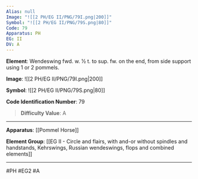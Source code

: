 ```yaml
---
Alias: null
Image: "![[2 PH/EG II/PNG/79I.png|200]]"
Symbol: "![[2 PH/EG II/PNG/79S.png|80]]"
Code: 79
Apparatus: PH
EG: II
DV: A
---
```

**Element**: Wendeswing fwd. w. 1⁄2 t. to sup. fw. on the end, from side support using 1 or 2 pommels.

**Image**:
![[2 PH/EG II/PNG/79I.png|200]]

**Symbol**:
![[2 PH/EG II/PNG/79S.png|80]]

**Code Identification Number**: 79

>**Difficulty Value**: A

___
**Apparatus**: [[Pommel Horse]]

**Element Group**: [[EG II - Circle and flairs, with and-or without spindles and handstands, Kehrswings, Russian wendeswings, flops and combined elements]]
___
#PH #EG2 #A

